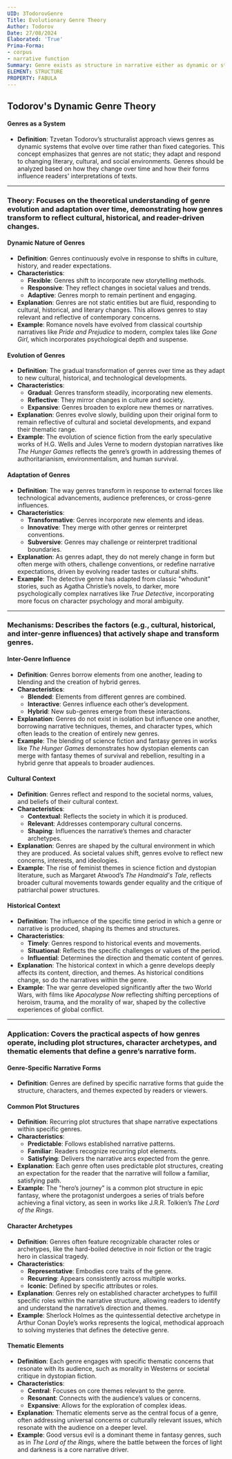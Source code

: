 ```yaml
---
UID: 3TodorovGenre
Title: Evolutionary Genre Theory
Author: Todorov
Date: 27/08/2024
Elaborated: 'True'
Prima-Forma:
- corpus
- narrative function
Summary: Genre exists as structure in narrative either as dynamic or static
ELEMENT: STRUCTURE
PROPERTY: FABULA
---
```

## **Todorov's Dynamic Genre Theory**


#### **Genres as a System**
- **Definition**: Tzvetan Todorov’s structuralist approach views genres as dynamic systems that evolve over time rather than fixed categories. This concept emphasizes that genres are not static; they adapt and respond to changing literary, cultural, and social environments. Genres should be analyzed based on how they change over time and how their forms influence readers' interpretations of texts.

---

### **Theory: Focuses on the theoretical understanding of genre evolution and adaptation over time, demonstrating how genres transform to reflect cultural, historical, and reader-driven changes.**

#### **Dynamic Nature of Genres**
- **Definition**: Genres continuously evolve in response to shifts in culture, history, and reader expectations.
- **Characteristics**:
  - **Flexible**: Genres shift to incorporate new storytelling methods.
  - **Responsive**: They reflect changes in societal values and trends.
  - **Adaptive**: Genres morph to remain pertinent and engaging.
- **Explanation**: Genres are not static entities but are fluid, responding to cultural, historical, and literary changes. This allows genres to stay relevant and reflective of contemporary concerns.
- **Example**: Romance novels have evolved from classical courtship narratives like *Pride and Prejudice* to modern, complex tales like *Gone Girl*, which incorporates psychological depth and suspense.

#### **Evolution of Genres**
- **Definition**: The gradual transformation of genres over time as they adapt to new cultural, historical, and technological developments.
- **Characteristics**:
  - **Gradual**: Genres transform steadily, incorporating new elements.
  - **Reflective**: They mirror changes in culture and society.
  - **Expansive**: Genres broaden to explore new themes or narratives.
- **Explanation**: Genres evolve slowly, building upon their original form to remain reflective of cultural and societal developments, and expand their thematic range.
- **Example**: The evolution of science fiction from the early speculative works of H.G. Wells and Jules Verne to modern dystopian narratives like *The Hunger Games* reflects the genre’s growth in addressing themes of authoritarianism, environmentalism, and human survival.

#### **Adaptation of Genres**
- **Definition**: The way genres transform in response to external forces like technological advancements, audience preferences, or cross-genre influences.
- **Characteristics**:
  - **Transformative**: Genres incorporate new elements and ideas.
  - **Innovative**: They merge with other genres or reinterpret conventions.
  - **Subversive**: Genres may challenge or reinterpret traditional boundaries.
- **Explanation**: As genres adapt, they do not merely change in form but often merge with others, challenge conventions, or redefine narrative expectations, driven by evolving reader tastes or cultural shifts.
- **Example**: The detective genre has adapted from classic "whodunit" stories, such as Agatha Christie’s novels, to darker, more psychologically complex narratives like *True Detective*, incorporating more focus on character psychology and moral ambiguity.

---

### **Mechanisms: Describes the factors (e.g., cultural, historical, and inter-genre influences) that actively shape and transform genres.**

#### **Inter-Genre Influence**
- **Definition**: Genres borrow elements from one another, leading to blending and the creation of hybrid genres.
- **Characteristics**:
  - **Blended**: Elements from different genres are combined.
  - **Interactive**: Genres influence each other’s development.
  - **Hybrid**: New sub-genres emerge from these interactions.
- **Explanation**: Genres do not exist in isolation but influence one another, borrowing narrative techniques, themes, and character types, which often leads to the creation of entirely new genres.
- **Example**: The blending of science fiction and fantasy genres in works like *The Hunger Games* demonstrates how dystopian elements can merge with fantasy themes of survival and rebellion, resulting in a hybrid genre that appeals to broader audiences.

#### **Cultural Context**
- **Definition**: Genres reflect and respond to the societal norms, values, and beliefs of their cultural context.
- **Characteristics**:
  - **Contextual**: Reflects the society in which it is produced.
  - **Relevant**: Addresses contemporary cultural concerns.
  - **Shaping**: Influences the narrative’s themes and character archetypes.
- **Explanation**: Genres are shaped by the cultural environment in which they are produced. As societal values shift, genres evolve to reflect new concerns, interests, and ideologies.
- **Example**: The rise of feminist themes in science fiction and dystopian literature, such as Margaret Atwood’s *The Handmaid's Tale*, reflects broader cultural movements towards gender equality and the critique of patriarchal power structures.

#### **Historical Context**
- **Definition**: The influence of the specific time period in which a genre or narrative is produced, shaping its themes and structures.
- **Characteristics**:
  - **Timely**: Genres respond to historical events and movements.
  - **Situational**: Reflects the specific challenges or values of the period.
  - **Influential**: Determines the direction and thematic content of genres.
- **Explanation**: The historical context in which a genre develops deeply affects its content, direction, and themes. As historical conditions change, so do the narratives within the genre.
- **Example**: The war genre developed significantly after the two World Wars, with films like *Apocalypse Now* reflecting shifting perceptions of heroism, trauma, and the morality of war, shaped by the collective experiences of global conflict.

---

### **Application: Covers the practical aspects of how genres operate, including plot structures, character archetypes, and thematic elements that define a genre’s narrative form.**

#### **Genre-Specific Narrative Forms**
- **Definition**: Genres are defined by specific narrative forms that guide the structure, characters, and themes expected by readers or viewers.

#### **Common Plot Structures**
- **Definition**: Recurring plot structures that shape narrative expectations within specific genres.
- **Characteristics**:
  - **Predictable**: Follows established narrative patterns.
  - **Familiar**: Readers recognize recurring plot elements.
  - **Satisfying**: Delivers the narrative arcs expected from the genre.
- **Explanation**: Each genre often uses predictable plot structures, creating an expectation for the reader that the narrative will follow a familiar, satisfying path.
- **Example**: The "hero’s journey" is a common plot structure in epic fantasy, where the protagonist undergoes a series of trials before achieving a final victory, as seen in works like J.R.R. Tolkien’s *The Lord of the Rings*.

#### **Character Archetypes**
- **Definition**: Genres often feature recognizable character roles or archetypes, like the hard-boiled detective in noir fiction or the tragic hero in classical tragedy.
- **Characteristics**:
  - **Representative**: Embodies core traits of the genre.
  - **Recurring**: Appears consistently across multiple works.
  - **Iconic**: Defined by specific attributes or roles.
- **Explanation**: Genres rely on established character archetypes to fulfill specific roles within the narrative structure, allowing readers to identify and understand the narrative’s direction and themes.
- **Example**: Sherlock Holmes as the quintessential detective archetype in Arthur Conan Doyle’s works represents the logical, methodical approach to solving mysteries that defines the detective genre.

#### **Thematic Elements**
- **Definition**: Each genre engages with specific thematic concerns that resonate with its audience, such as morality in Westerns or societal critique in dystopian fiction.
- **Characteristics**:
  - **Central**: Focuses on core themes relevant to the genre.
  - **Resonant**: Connects with the audience’s values or concerns.
  - **Expansive**: Allows for the exploration of complex ideas.
- **Explanation**: Thematic elements serve as the central focus of a genre, often addressing universal concerns or culturally relevant issues, which resonate with the audience on a deeper level.
- **Example**: Good versus evil is a dominant theme in fantasy genres, such as in *The Lord of the Rings*, where the battle between the forces of light and darkness is a core narrative driver.
